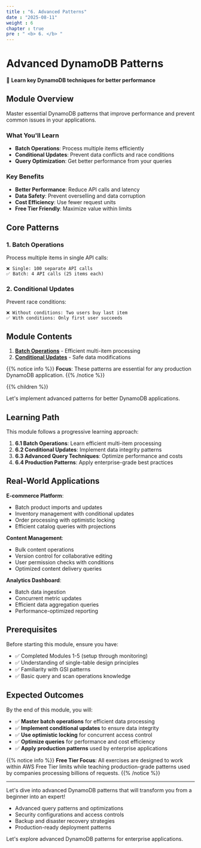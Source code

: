 ```yaml
---
title : "6. Advanced Patterns"
date : "2025-08-11"
weight : 6
chapter : true
pre : " <b> 6. </b> "
---
```


# Advanced DynamoDB Patterns

🚀 **Learn key DynamoDB techniques for better performance**

## Module Overview

Master essential DynamoDB patterns that improve performance and prevent common issues in your applications.

### What You'll Learn

- **Batch Operations**: Process multiple items efficiently
- **Conditional Updates**: Prevent data conflicts and race conditions
- **Query Optimization**: Get better performance from your queries

### Key Benefits

- **Better Performance**: Reduce API calls and latency
- **Data Safety**: Prevent overselling and data corruption  
- **Cost Efficiency**: Use fewer request units
- **Free Tier Friendly**: Maximize value within limits

## Core Patterns

### 1. Batch Operations
Process multiple items in single API calls:
```text
❌ Single: 100 separate API calls
✅ Batch: 4 API calls (25 items each)
```

### 2. Conditional Updates
Prevent race conditions:
```text
❌ Without conditions: Two users buy last item
✅ With conditions: Only first user succeeds
```

## Module Contents

1. **[Batch Operations](6.1-batch-operations/)** - Efficient multi-item processing
2. **[Conditional Updates](6.2-conditional-updates/)** - Safe data modifications

{{% notice info %}}
**Focus**: These patterns are essential for any production DynamoDB application.
{{% /notice %}}

{{% children %}}

Let's implement advanced patterns for better DynamoDB applications.

## Learning Path

This module follows a progressive learning approach:

1. **6.1 Batch Operations**: Learn efficient multi-item processing
2. **6.2 Conditional Updates**: Implement data integrity patterns
3. **6.3 Advanced Query Techniques**: Optimize performance and costs
4. **6.4 Production Patterns**: Apply enterprise-grade best practices

## Real-World Applications

**E-commerce Platform**:
- Batch product imports and updates
- Inventory management with conditional updates
- Order processing with optimistic locking
- Efficient catalog queries with projections

**Content Management**:
- Bulk content operations
- Version control for collaborative editing
- User permission checks with conditions
- Optimized content delivery queries

**Analytics Dashboard**:
- Batch data ingestion
- Concurrent metric updates
- Efficient data aggregation queries
- Performance-optimized reporting

## Prerequisites

Before starting this module, ensure you have:
- ✅ Completed Modules 1-5 (setup through monitoring)
- ✅ Understanding of single-table design principles
- ✅ Familiarity with GSI patterns
- ✅ Basic query and scan operations knowledge

## Expected Outcomes

By the end of this module, you will:
- ✅ **Master batch operations** for efficient data processing
- ✅ **Implement conditional updates** to ensure data integrity
- ✅ **Use optimistic locking** for concurrent access control
- ✅ **Optimize queries** for performance and cost efficiency
- ✅ **Apply production patterns** used by enterprise applications

{{% notice info %}}
**Free Tier Focus**: All exercises are designed to work within AWS Free Tier limits while teaching production-grade patterns used by companies processing billions of requests.
{{% /notice %}}

---

Let's dive into advanced DynamoDB patterns that will transform you from a beginner into an expert!

- Advanced query patterns and optimizations
- Security configurations and access controls
- Backup and disaster recovery strategies
- Production-ready deployment patterns

Let's explore advanced DynamoDB patterns for enterprise applications.
